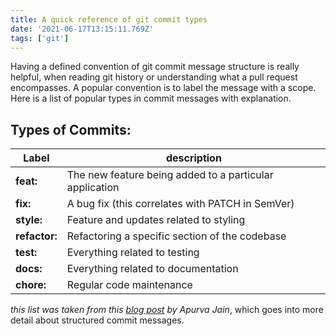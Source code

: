 ```yaml
---
title: A quick reference of git commit types
date: '2021-06-17T13:15:11.769Z'
tags: ['git']
---
```


Having a defined convention of git commit message structure is really helpful, when reading git history or understanding what a pull request encompasses. A popular convention is to label the message with a scope. Here is a list of popular types in commit messages with explanation.

## Types of Commits:

| Label         | description                                             |
| ------------- | ------------------------------------------------------- |
| **feat:**     | The new feature being added to a particular application |
| **fix:**      | A bug fix (this correlates with PATCH in SemVer)        |
| **style:**    | Feature and updates related to styling                  |
| **refactor:** | Refactoring a specific section of the codebase          |
| **test:**     | Everything related to testing                           |
| **docs:**     | Everything related to documentation                     |
| **chore:**    | Regular code maintenance                                |

_this list was taken from this [blog post](https://medium.com/swlh/writing-better-commit-messages-9b0b6ff60c67#49fc) by Apurva Jain_, which goes into more detail about structured commit messages.
